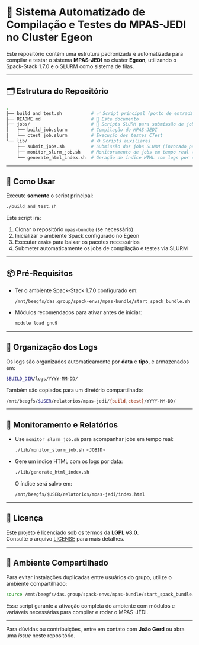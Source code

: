 # 🧭 Sistema Automatizado de Compilação e Testes do MPAS-JEDI no Cluster Egeon

Este repositório contém uma estrutura padronizada e automatizada para compilar e testar o sistema **MPAS-JEDI** no cluster **Egeon**, utilizando o Spack-Stack 1.7.0 e o SLURM como sistema de filas.

---

## 🗂️ Estrutura do Repositório

```bash
.
├── build_and_test.sh           # ✅ Script principal (ponto de entrada)
├── README.md                   # 📄 Este documento
├── jobs/                       # 🧾 Scripts SLURM para submissão de jobs
│   ├── build_job.slurm         # Compilação do MPAS-JEDI
│   └── ctest_job.slurm         # Execução dos testes CTest
└── lib/                        # ⚙️ Scripts auxiliares
    ├── submit_jobs.sh          # Submissão dos jobs SLURM (invocado pelo script principal)
    ├── monitor_slurm_job.sh    # Monitoramento de jobs em tempo real (opcional)
    └── generate_html_index.sh  # Geração de índice HTML com logs por data
```

---

## 🚀 Como Usar

Execute **somente** o script principal:

```bash
./build_and_test.sh
```

Este script irá:

1. Clonar o repositório `mpas-bundle` (se necessário)
2. Inicializar o ambiente Spack configurado no Egeon
3. Executar `cmake` para baixar os pacotes necessários
4. Submeter automaticamente os jobs de compilação e testes via SLURM

---

## 📦 Pré-Requisitos

- Ter o ambiente Spack-Stack 1.7.0 configurado em:
  ```
  /mnt/beegfs/das.group/spack-envs/mpas-bundle/start_spack_bundle.sh
  ```

- Módulos recomendados para ativar antes de iniciar:
  ```bash
  module load gnu9
  ```

---

## 📁 Organização dos Logs

Os logs são organizados automaticamente por **data** e **tipo**, e armazenados em:

```bash
$BUILD_DIR/logs/YYYY-MM-DD/
```

Também são copiados para um diretório compartilhado:

```bash
/mnt/beegfs/$USER/relatorios/mpas-jedi/{build,ctest}/YYYY-MM-DD/
```

---

## 🧪 Monitoramento e Relatórios

- Use `monitor_slurm_job.sh` para acompanhar jobs em tempo real:

  ```bash
  ./lib/monitor_slurm_job.sh <JOBID>
  ```

- Gere um índice HTML com os logs por data:

  ```bash
  ./lib/generate_html_index.sh
  ```

  O índice será salvo em:

  ```
  /mnt/beegfs/$USER/relatorios/mpas-jedi/index.html
  ```

---

## 📜 Licença

Este projeto é licenciado sob os termos da **LGPL v3.0**.  
Consulte o arquivo [LICENSE](./LICENSE) para mais detalhes.

---

## 👥 Ambiente Compartilhado

Para evitar instalações duplicadas entre usuários do grupo, utilize o ambiente compartilhado:

```bash
source /mnt/beegfs/das.group/spack-envs/mpas-bundle/start_spack_bundle.sh
```

Esse script garante a ativação completa do ambiente com módulos e variáveis necessárias para compilar e rodar o MPAS-JEDI.

---

Para dúvidas ou contribuições, entre em contato com **João Gerd** ou abra uma *issue* neste repositório.
